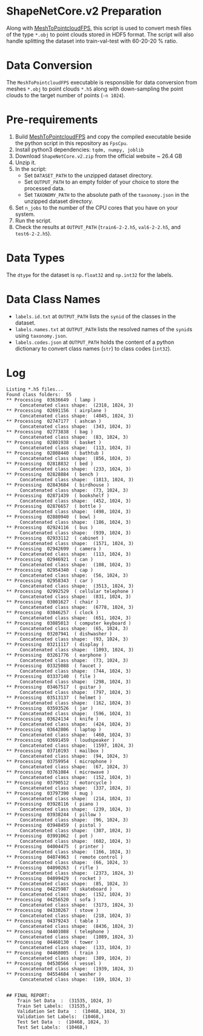 # ShapeNetCore.v2 Preparation
Along with [MeshToPointcloudFPS](https://github.com/salehjg/MeshToPointcloudFPS), this script is used to convert mesh files of the type `*.obj` to point clouds stored in HDF5 format. The script will also handle splitting the dataset into train-val-test with 60-20-20 % ratio.

# Data Conversion
The `MeshToPointcloudFPS` executable is responsible for data conversion from meshes `*.obj` to point clouds `*.h5` along with down-sampling the point clouds to the target number of points (`-n 1024`).  

# Pre-requirements
1. Build [MeshToPointcloudFPS](https://github.com/salehjg/MeshToPointcloudFPS) and copy the compiled executable beside the python script in this repository as `FpsCpu`.
2. Install python3 dependencies: `tqdm, numpy, joblib` 
3. Download `ShapeNetCore.v2.zip` from the official website ~ 26.4 GB
4. Unzip it.
5. In the script: 
   - Set `DATASET_PATH` to the unzipped dataset directory.
   - Set `OUTPUT_PATH` to an empty folder of your choice to store the processed data.
   - Set `TAXONOMY_PATH` to the absolute path of the `taxonomy.json` in the unzipped dataset directory.
6. Set `n_jobs` to the number of the CPU cores that you have on your system.
7. Run the script.
8. Check the results at `OUTPUT_PATH` (`train6-2-2.h5`, `val6-2-2.h5`, and `test6-2-2.h5`).

# Data Types
The `dtype` for the dataset is `np.float32` and `np.int32` for the labels.

# Data Class Names
* `labels.id.txt` at `OUTPUT_PATH` lists the `synid` of the classes in the dataset.
* `labels.names.txt` at `OUTPUT_PATH` lists the resolved names of the `synid`s using `taxonomy.json`.
* `labels.codes.json` at `OUTPUT_PATH` holds the content of a python dictionary to convert class names (`str`) to class codes (`int32`).

# Log
```
Listing *.h5 files...
Found class folders:  55
** Processing  03636649  ( lamp )
	 Concatenated class shape:  (2318, 1024, 3)
** Processing  02691156  ( airplane )
	 Concatenated class shape:  (4045, 1024, 3)
** Processing  02747177  ( ashcan )
	 Concatenated class shape:  (343, 1024, 3)
** Processing  02773838  ( bag )
	 Concatenated class shape:  (83, 1024, 3)
** Processing  02801938  ( basket )
	 Concatenated class shape:  (113, 1024, 3)
** Processing  02808440  ( bathtub )
	 Concatenated class shape:  (856, 1024, 3)
** Processing  02818832  ( bed )
	 Concatenated class shape:  (233, 1024, 3)
** Processing  02828884  ( bench )
	 Concatenated class shape:  (1813, 1024, 3)
** Processing  02843684  ( birdhouse )
	 Concatenated class shape:  (73, 1024, 3)
** Processing  02871439  ( bookshelf )
	 Concatenated class shape:  (452, 1024, 3)
** Processing  02876657  ( bottle )
	 Concatenated class shape:  (498, 1024, 3)
** Processing  02880940  ( bowl )
	 Concatenated class shape:  (186, 1024, 3)
** Processing  02924116  ( bus )
	 Concatenated class shape:  (939, 1024, 3)
** Processing  02933112  ( cabinet )
	 Concatenated class shape:  (1571, 1024, 3)
** Processing  02942699  ( camera )
	 Concatenated class shape:  (113, 1024, 3)
** Processing  02946921  ( can )
	 Concatenated class shape:  (108, 1024, 3)
** Processing  02954340  ( cap )
	 Concatenated class shape:  (56, 1024, 3)
** Processing  02958343  ( car )
	 Concatenated class shape:  (3513, 1024, 3)
** Processing  02992529  ( cellular telephone )
	 Concatenated class shape:  (831, 1024, 3)
** Processing  03001627  ( chair )
	 Concatenated class shape:  (6778, 1024, 3)
** Processing  03046257  ( clock )
	 Concatenated class shape:  (651, 1024, 3)
** Processing  03085013  ( computer keyboard )
	 Concatenated class shape:  (65, 1024, 3)
** Processing  03207941  ( dishwasher )
	 Concatenated class shape:  (93, 1024, 3)
** Processing  03211117  ( display )
	 Concatenated class shape:  (1093, 1024, 3)
** Processing  03261776  ( earphone )
	 Concatenated class shape:  (73, 1024, 3)
** Processing  03325088  ( faucet )
	 Concatenated class shape:  (744, 1024, 3)
** Processing  03337140  ( file )
	 Concatenated class shape:  (298, 1024, 3)
** Processing  03467517  ( guitar )
	 Concatenated class shape:  (797, 1024, 3)
** Processing  03513137  ( helmet )
	 Concatenated class shape:  (162, 1024, 3)
** Processing  03593526  ( jar )
	 Concatenated class shape:  (596, 1024, 3)
** Processing  03624134  ( knife )
	 Concatenated class shape:  (424, 1024, 3)
** Processing  03642806  ( laptop )
	 Concatenated class shape:  (460, 1024, 3)
** Processing  03691459  ( loudspeaker )
	 Concatenated class shape:  (1597, 1024, 3)
** Processing  03710193  ( mailbox )
	 Concatenated class shape:  (94, 1024, 3)
** Processing  03759954  ( microphone )
	 Concatenated class shape:  (67, 1024, 3)
** Processing  03761084  ( microwave )
	 Concatenated class shape:  (152, 1024, 3)
** Processing  03790512  ( motorcycle )
	 Concatenated class shape:  (337, 1024, 3)
** Processing  03797390  ( mug )
	 Concatenated class shape:  (214, 1024, 3)
** Processing  03928116  ( piano )
	 Concatenated class shape:  (239, 1024, 3)
** Processing  03938244  ( pillow )
	 Concatenated class shape:  (96, 1024, 3)
** Processing  03948459  ( pistol )
	 Concatenated class shape:  (307, 1024, 3)
** Processing  03991062  ( pot )
	 Concatenated class shape:  (602, 1024, 3)
** Processing  04004475  ( printer )
	 Concatenated class shape:  (166, 1024, 3)
** Processing  04074963  ( remote control )
	 Concatenated class shape:  (66, 1024, 3)
** Processing  04090263  ( rifle )
	 Concatenated class shape:  (2373, 1024, 3)
** Processing  04099429  ( rocket )
	 Concatenated class shape:  (85, 1024, 3)
** Processing  04225987  ( skateboard )
	 Concatenated class shape:  (152, 1024, 3)
** Processing  04256520  ( sofa )
	 Concatenated class shape:  (3173, 1024, 3)
** Processing  04330267  ( stove )
	 Concatenated class shape:  (218, 1024, 3)
** Processing  04379243  ( table )
	 Concatenated class shape:  (8436, 1024, 3)
** Processing  04401088  ( telephone )
	 Concatenated class shape:  (1089, 1024, 3)
** Processing  04460130  ( tower )
	 Concatenated class shape:  (133, 1024, 3)
** Processing  04468005  ( train )
	 Concatenated class shape:  (389, 1024, 3)
** Processing  04530566  ( vessel )
	 Concatenated class shape:  (1939, 1024, 3)
** Processing  04554684  ( washer )
	 Concatenated class shape:  (169, 1024, 3)


## FINAL REPORT:
	Train Set Data  :  (31535, 1024, 3)
	Train Set Labels:  (31535,)
	Validation Set Data  :  (10468, 1024, 3)
	Validation Set Labels:  (10468,)
	Test Set Data  :  (10468, 1024, 3)
	Test Set Labels:  (10468,)
```